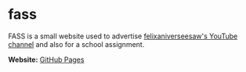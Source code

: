# fass

FASS is a small website used to advertise
[felixaniverseesaw's YouTube channel](https://www.youtube.com/channel/UCkXep4_jjjfAbeAqZJ5JshA)
and also for a school assignment.

**Website:** [GitHub Pages](https://felixaniverseesaw.github.io/fass/)
